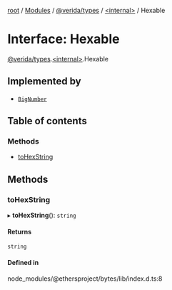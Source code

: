[root](../README.md) / [Modules](../modules.md) / [@verida/types](../modules/verida_types.md) / [<internal\>](../modules/verida_types._internal_.md) / Hexable

# Interface: Hexable

[@verida/types](../modules/verida_types.md).[<internal\>](../modules/verida_types._internal_.md).Hexable

## Implemented by

- [`BigNumber`](../classes/verida_types._internal_.BigNumber.md)

## Table of contents

### Methods

- [toHexString](verida_types._internal_.Hexable.md#tohexstring)

## Methods

### toHexString

▸ **toHexString**(): `string`

#### Returns

`string`

#### Defined in

node_modules/@ethersproject/bytes/lib/index.d.ts:8
